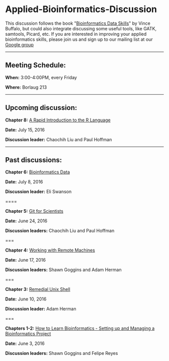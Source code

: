 # Applied-Bioinformatics-Discussion

This discussion follows the book "[Bioinformatics Data Skills](http://www.amazon.com/Bioinformatics-Data-Skills-Reproducible-Research/dp/1449367372)" by Vince Buffalo, but could also integrate discussing some useful tools, like GATK, samtools, Picard, etc. If you are interested in improving your applied bioinformatics skills, please join us and sign up to our mailing list at our [Google group](https://groups.google.com/forum/#!forum/applied_bioinformatics_discussion_umn)

***

## Meeting Schedule:

**When:** 3:00-4:00PM, every Friday

**Where:** Borlaug 213

***

## Upcoming discussion:

**Chapter 8:** [A Rapid Introduction to the R Language](https://github.com/MorrellLAB/Applied-Bioinformatics-Discussion/tree/master/Chapter8-R_Introduction)

**Date:** July 15, 2016

**Discussion leader:** Chaochih Liu and Paul Hoffman


***

## Past discussions:

**Chapter 6:** [Bioinformatics Data](https://github.com/MorrellLAB/Applied-Bioinformatics-Discussion/tree/master/Chapter6-Bioinformatics_data)

**Date:** July 8, 2016

**Discussion leader:** Eli Swanson 

====

**Chapter 5:** [Git for Scientists](https://github.com/MorrellLAB/Applied-Bioinformatics-Discussion/tree/master/Chapter5-Git)

**Date:** June 24, 2016

**Discussion leaders:** Chaochih Liu and Paul Hoffman

===

**Chapter 4:** [Working with Remote Machines](https://github.com/MorrellLAB/Applied-Bioinformatics-Discussion/tree/master/Chapter4-Remote_Machines)

**Date:** June 17, 2016

**Discussion leaders:** Shawn Goggins and Adam Herman

===

**Chapter 3:** [Remedial Unix Shell](https://github.com/MorrellLAB/Applied-Bioinformatics-Discussion/tree/master/Chapter3-Unix) 

**Date:** June 10, 2016
 
**Discussion leader:** Adam Herman

===

**Chapters 1-2:**  [How to Learn Bioinformatics - Setting up and Managing a Bioinformatics Project](https://github.com/MorrellLAB/Applied-Bioinformatics-Discussion/tree/master/Chapters1-2-Getting_started)

**Date:** June 3, 2016

**Discussion leaders:** Shawn Goggins and Felipe Reyes
